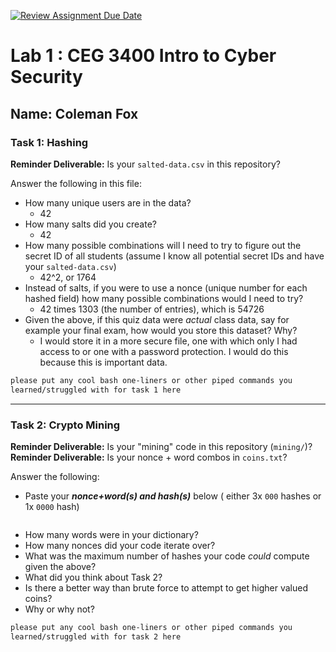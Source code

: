 [![Review Assignment Due Date](https://classroom.github.com/assets/deadline-readme-button-22041afd0340ce965d47ae6ef1cefeee28c7c493a6346c4f15d667ab976d596c.svg)](https://classroom.github.com/a/SPs4PNWX)
# Lab 1 : CEG 3400 Intro to Cyber Security

## Name: Coleman Fox

### Task 1: Hashing

**Reminder Deliverable:** Is your `salted-data.csv` in this repository?

Answer the following in this file:

* How many unique users are in the data?
	* 42
* How many salts did you create?
	* 42
* How many possible combinations will I need to try to figure out the secret ID
  of all students (assume I know all potential secret IDs and have your 
  `salted-data.csv`)
	* 42^2, or 1764
* Instead of salts, if you were to use a nonce (unique number for each hashed
  field) how many possible combinations would I need to try?
	* 42 times 1303 (the number of entries), which is 54726
* Given the above, if this quiz data were *actual* class data, say for example
  your final exam, how would you store this dataset?  Why?
	* I would store it in a more secure file, one with which only I had access to or one with a password protection. I would do this because this is important data.

```bash
please put any cool bash one-liners or other piped commands you
learned/struggled with for task 1 here
```

---

### Task 2: Crypto Mining

**Reminder Deliverable:** Is your "mining" code in this repository (`mining/`)?
**Reminder Deliverable:** Is your nonce + word combos in `coins.txt`?

Answer the following:

* Paste your ***nonce+word(s) and hash(s)*** below ( either 3x `000` hashes or 1x `0000`
hash)

```

```

* How many words were in your dictionary?
* How many nonces did your code iterate over?
* What was the maximum number of hashes your code *could* compute given the above?
* What did you think about Task 2?
* Is there a better way than brute force to attempt to get higher valued coins?
* Why or why not?


```bash
please put any cool bash one-liners or other piped commands you
learned/struggled with for task 2 here
```

